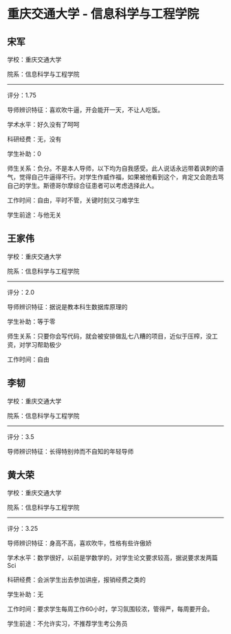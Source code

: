 # 重庆交通大学 - 信息科学与工程学院

## 宋军

学校：重庆交通大学

院系：信息科学与工程学院

* * *

评分：1.75

导师辨识特征：喜欢吹牛逼，开会能开一天，不让人吃饭。

学术水平：好久没有了呵呵

科研经费：无，没有

学生补助：0

师生关系：负分。不是本人导师，以下均为自我感受。此人说话永远带着讽刺的语气，觉得自己牛逼得不行。对学生作威作福，如果被他看到这个，肯定又会跑去骂自己的学生。斯德哥尔摩综合征患者可以考虑选择此人。

工作时间：自由，平时不管，关键时刻又刁难学生

学生前途：与他无关

## 王家伟

学校：重庆交通大学

院系：信息科学与工程学院

* * *

评分：2.0

导师辨识特征：据说是教本科生数据库原理的

学生补助：等于零

师生关系：只要你会写代码，就会被安排做乱七八糟的项目，近似于压榨，没工资，对学习帮助极少

工作时间：自由

## 李韧

学校：重庆交通大学

院系：信息科学与工程学院

* * *

评分：3.5

导师辨识特征：长得特别帅而不自知的年轻导师

## 黄大荣

学校：重庆交通大学

院系：信息科学与工程学院

* * *

评分：3.25

导师辨识特征：身高不高，喜欢吹牛，性格有些许傲娇

学术水平：数学很好，以前是学数学的，对学生论文要求较高，据说要求发两篇Sci

科研经费：会派学生出去参加讲座，报销经费之类的

学生补助：无

工作时间：要求学生每周工作60小时，学习氛围较浓，管得严，每周要开会。

学生前途：不允许实习，不推荐学生考公务员